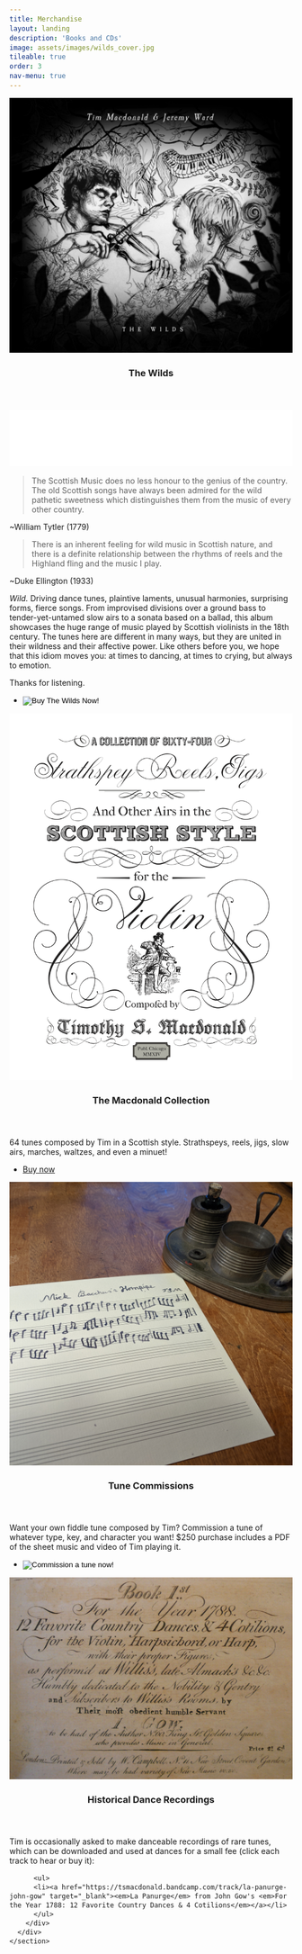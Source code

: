 ```yaml
---
title: Merchandise
layout: landing
description: 'Books and CDs'
image: assets/images/wilds_cover.jpg
tileable: true
order: 3
nav-menu: true
---
```



<!-- Main -->
<div id="main">

  <!-- Two -->
  <section id="two" class="spotlights">
    <section id="wilds">
      <a href="http://www.timandjeremy.com/wilds" class="image">
        <img src="/assets/images/wilds_cover.jpg" alt="" data-position="center center" />
      </a>
      <div class="content">
        <div class="inner">
          <header class="major">
            <h3>The Wilds</h3>
          </header>
          <div class="cdbaby-embed">
            <iframe id="cdbaby-widget" name="mini" style="border:0px;width:100%;height:100px;" src="//widget.cdbaby.com/68eb63be-4416-4ae3-8c41-b52283280ac7/mini/dark/opaque"></iframe>
          </div>
          <blockquote>
            The Scottish Music does no less honour to the genius of the country.
            The old Scottish songs have always been admired for the wild pathetic
            sweetness which distinguishes them from the music of every other
            country.
          </blockquote>
          <span class="quote-attribution">~William Tytler (1779)</span>
          <blockquote>
            There is an inherent feeling for wild music in Scottish nature, and
            there is a definite relationship between the rhythms of reels and the
            Highland fling and the music I play.
          </blockquote>
          <span class="quote-attribution">~Duke Ellington (1933)</span>
          <p class="top-space">
          <em>Wild.</em> Driving dance tunes, plaintive laments, unusual harmonies,
          surprising forms, fierce songs. From improvised divisions over a ground
          bass to tender-yet-untamed slow airs to a sonata based on a ballad,
          this album showcases the huge range of music played by Scottish
          violinists in the 18th century. The tunes here are different in many
          ways, but they are united in their wildness and their affective power.
          Like others before you, we hope that this idiom moves you: at times to
          dancing, at times to crying, but always to emotion.
          </p>
          <p>
          Thanks for listening.
          </p>
          <ul class="actions">
            <li>
              <form action="https://www.paypal.com/cgi-bin/webscr" method="post" target="_top">
                <input type="hidden" name="cmd" value="_s-xclick">
                <input type="hidden" name="hosted_button_id" value="WAJU3DL9ZCRBN">
                <input type="image" class="buynow-image" src="/assets/images/buynow.png" border="0" name="submit" alt="Buy The Wilds Now!">
                <img alt="" border="0" src="https://www.paypalobjects.com/en_US/i/scr/pixel.gif" width="1" height="1">
              </form>
            </li>
          </ul>
        </div>
      </div>
    </section>
    <section id="tune-collection">
      <a href="https://gumroad.com/l/fiddle" class="image">
        <img src="/assets/images/tunes_cover.jpg" alt="" data-position="top center" />
      </a>
      <div class="content">
        <div class="inner">
          <header class="major">
            <h3>The Macdonald Collection</h3>
          </header>
          <p>64 tunes composed by Tim in a Scottish style. Strathspeys, reels, jigs, slow airs, marches, waltzes, and even a minuet!</p>
          <ul class="actions">
            <li><a href="https://gumroad.com/l/fiddle" target="_blank" class="button">Buy now</a></li>
          </ul>
        </div>
      </div>
    </section>
    <section id="tune-commissions">
      <img src="/assets/images/mick.jpg" alt="" data-position="top center" />
      <div class="content">
        <div class="inner">
          <header class="major">
            <h3>Tune Commissions</h3>
          </header>
          <p>Want your own fiddle tune composed by Tim? Commission a tune of whatever type, key, and character you want! $250 purchase includes a PDF of the sheet music and video of Tim playing it.</p>
          <ul class="actions">
            <li>
              <form action="https://www.paypal.com/cgi-bin/webscr" method="post" target="_top">
              <input type="hidden" name="cmd" value="_s-xclick" />
              <input type="hidden" name="hosted_button_id" value="SM3XY2FC54YNY" />
              <input type="image" class="buynow-image" src="/assets/images/buynow.png" border="0" name="submit" title="PayPal - The safer, easier way to pay online!" alt="Commission a tune now!" />
              <img alt="" border="0" src="https://www.paypal.com/en_US/i/scr/pixel.gif" width="1" height="1" />
              </form>
            </li>
          </ul>
        </div>
      </div>
    </section>
    <section id="dance-tunes">
      <img src="/assets/images/gow-john-1788.jpg" alt="" data-position="top center" />
      <div class="content">
        <div class="inner">
          <header class="major">
            <h3>Historical Dance Recordings</h3>
          </header>
          <p>Tim is occasionally asked to make danceable recordings of rare tunes, which can be downloaded and used at dances for a small fee (click each track to hear or buy it):</p>

          <ul>
          <li><a href="https://tsmacdonald.bandcamp.com/track/la-panurge-john-gow" target="_blank"><em>La Panurge</em> from John Gow's <em>For the Year 1788: 12 Favorite Country Dances & 4 Cotilions</em></a></li>
          </ul>
        </div>
      </div>
    </section>
  </section>
</div>

